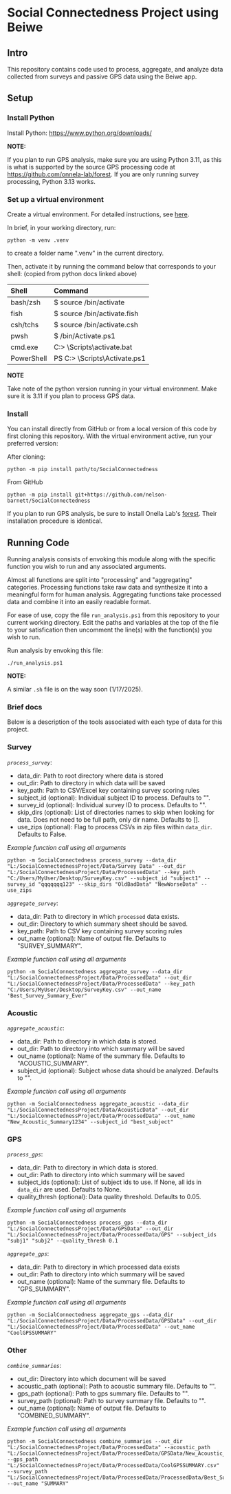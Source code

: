 # Social Connectedness Project using Beiwe 

## Intro
This repository contains code used to process, aggregate, and analyze data collected from surveys and passive GPS data using the Beiwe app.

## Setup
### Install Python
Install Python: https://www.python.org/downloads/

**NOTE:**

If you plan to run GPS analysis, make sure you are using Python 3.11, 
as this is what is supported by the source GPS processing code at https://github.com/onnela-lab/forest.
If you are only running survey processing, Python 3.13 works.

### Set up a virtual environment
Create a virtual environment. For detailed instructions, see [here](https://docs.python.org/3/library/venv.html).

In brief, in your working directory, run:

```
python -m venv .venv
```

to create a folder name ".venv" in the current directory.

Then, activate it by running the command below that corresponds to your shell:
(copied from python docs linked above)

| Shell | Command |
|:----- |:------- |  
| bash/zsh | $ source <venv>/bin/activate |
| fish | $ source <venv>/bin/activate.fish |
| csh/tchs | $ source <venv>/bin/activate.csh |
| pwsh | $ <venv>/bin/Activate.ps1 |
| cmd.exe | C:\> <venv>\Scripts\activate.bat |
| PowerShell | PS C:\> <venv>\Scripts\Activate.ps1 |

**NOTE**

Take note of the python version running in your virtual environment. Make sure it is 3.11 if you plan to process GPS data.

### Install
You can install directly from GitHub or from a local version of this code by first cloning this repository. 
With the virtual environment active, run your preferred version:

After cloning:
```console
python -m pip install path/to/SocialConnectedness
```

From GitHub
```console
python -m pip install git+https://github.com/nelson-barnett/SocialConnectedness
```

If you plan to run GPS analysis, be sure to install Onella Lab's [forest](https://github.com/onnela-lab/forest).
Their installation procedure is identical.

## Running Code
Running analysis consists of envoking this module along with the specific function you wish to run and any associated arguments.

Almost all functions are split into "processing" and "aggregating" categories.
Processing functions take raw data and synthesize it into a meaningful form for human analysis.
Aggregating functions take processed data and combine it into an easily readable format.

For ease of use, copy the file `run_analysis.ps1` from this repository to your current working directory.
Edit the paths and variables at the top of the file to your satisfication then uncomment the line(s) with the function(s) you wish to run.

Run analysis by envoking this file:
```console
./run_analysis.ps1
```

**NOTE:**

A similar `.sh` file is on the way soon (1/17/2025).  

### Brief docs
Below is a description of the tools associated with each type of data for this project. 

### Survey
_`process_survey`_:
- data_dir: Path to root directory where data is stored
- out_dir: Path to directory in which data will be saved
- key_path: Path to CSV/Excel key containing survey scoring rules
- subject_id (optional): Individual subject ID to process. Defaults to "".
- survey_id (optional): Individual survey ID to process. Defaults to "".
- skip_dirs (optional): List of directories names to skip when looking for data. Does not need to be full path, only dir name. Defaults to [].
- use_zips (optional): Flag to process CSVs in zip files within `data_dir`. Defaults to False.

_Example function call using all arguments_

```
python -m SocialConnectedness process_survey --data_dir "L:/SocialConnectednessProject/Data/Survey Data" --out_dir "L:/SocialConnectednessProject/Data/ProcessedData" --key_path "C:/Users/MyUser/Desktop/SurveyKey.csv" --subject_id "subject1" --survey_id "qqqqqqq123" --skip_dirs "OldBadData" "NewWorseData" --use_zips
```

_`aggregate_survey`_:
- data_dir: Path to directory in which `processed` data exists.
- out_dir: Directory to which summary sheet should be saved.
- key_path: Path to CSV key containing survey scoring rules
- out_name (optional): Name of output file. Defaults to "SURVEY_SUMMARY".

_Example function call using all arguments_

```console
python -m SocialConnectedness aggregate_survey --data_dir "L:/SocialConnectednessProject/Data/ProcessedData" --out_dir "L:/SocialConnectednessProject/Data/ProcessedData" --key_path "C:/Users/MyUser/Desktop/SurveyKey.csv" --out_name 'Best_Survey_Summary_Ever"
```

### Acoustic
_`aggregate_acoustic`_:
- data_dir: Path to directory in which data is stored.
- out_dir: Path to directory into which summary will be saved
- out_name (optional): Name of the summary file. Defaults to "ACOUSTIC_SUMMARY".
- subject_id (optional): Subject whose data should be analyzed. Defaults to "".

_Example function call using all arguments_

```console
python -m SocialConnectedness aggregate_acoustic --data_dir "L:/SocialConnectednessProject/Data/AcousticData" --out_dir "L:/SocialConnectednessProject/Data/ProcessedData" --out_name "New_Acoustic_Summary1234" --subject_id "best_subject"
```

### GPS
_`process_gps`_:
- data_dir: Path to directory in which data is stored.
- out_dir: Path to directory into which summary will be saved
- subject_ids (optional): List of subject ids to use. If None, all ids in `data_dir` are used. Defaults to None.
- quality_thresh (optional): Data quality threshold. Defaults to 0.05.

_Example function call using all arguments_

```console
python -m SocialConnectedness process_gps --data_dir "L:/SocialConnectednessProject/Data/GPSData" --out_dir "L:/SocialConnectednessProject/Data/ProcessedData/GPS" --subject_ids "subj1" "subj2" --quality_thresh 0.1
```

_`aggregate_gps`_:
- data_dir: Path to directory in which processed data exists
- out_dir: Path to directory into which summary will be saved
- out_name (optional): Name of the summary file. Defaults to "GPS_SUMMARY".

_Example function call using all arguments_

```
python -m SocialConnectedness aggregate_gps --data_dir "L:/SocialConnectednessProject/Data/ProcessedData/GPSData" --out_dir "L:/SocialConnectednessProject/Data/ProcessedData" --out_name "CoolGPSSUMMARY"
```

### Other
_`combine_summaries`_:
- out_dir: Directory into which document will be saved
- acoustic_path (optional): Path to acoustic summary file. Defaults to "".
- gps_path (optional): Path to gps summary file. Defaults to "".
- survey_path (optional): Path to survey summary file. Defaults to "".
- out_name (optional): Name of output file. Defaults to "COMBINED_SUMMARY".

_Example function call using all arguments_

```
python -m SocialConnectedness combine_summaries --out_dir "L:/SocialConnectednessProject/Data/ProcessedData" --acoustic_path "L:/SocialConnectednessProject/Data/ProcessedData/GPSData/New_Acoustic_Summary1234.xlsx" --gps_path "L:/SocialConnectednessProject/Data/ProcessedData/CoolGPSSUMMARY.csv" --survey_path "L:/SocialConnectednessProject/Data/ProcessedData/ProcessedData/Best_Survey_Summary_Ever.xlsx" --out_name "SUMMARY"
```
